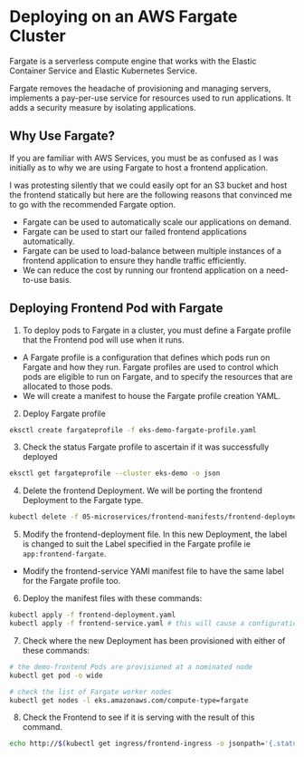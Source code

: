 # Deploying on an AWS Fargate Cluster
Fargate is a serverless compute engine that works with the Elastic Container Service and Elastic Kubernetes Service.

Fargate removes the headache of provisioning and managing servers, implements a pay-per-use service for resources used to run applications. It adds a security measure by isolating applications.


## Why Use Fargate?
If you are familiar with AWS Services, you must be as confused as I was initially as to why we are using Fargate to host a frontend application.

I was protesting silently that we could easily opt for an S3 bucket and host the frontend statically but here are the following reasons that convinced me to go with the recommended Fargate option.
- Fargate can be used to automatically scale our applications on demand.
- Fargate can be used to start our failed frontend applications automatically.
- Fargate can be used to load-balance between multiple instances of a frontend application to ensure they handle traffic efficiently.
- We can reduce the cost by running our frontend application on a need-to-use basis.


## Deploying Frontend Pod with Fargate
1. To deploy pods to Fargate in a cluster, you must define a Fargate profile that the Frontend pod will use when it runs.
- A Fargate profile is a configuration that defines which pods run on Fargate and how they run. Fargate profiles are used to control which pods are eligible to run on Fargate, and to specify the resources that are allocated to those pods.
- We will create a manifest to house the Fargate profile creation YAML.

2. Deploy Fargate profile
```bash
eksctl create fargateprofile -f eks-demo-fargate-profile.yaml
```

3. Check the status Fargate profile to ascertain if it was successfully deployed
```bash
eksctl get fargateprofile --cluster eks-demo -o json
```

4. Delete the frontend Deployment. We will be porting the frontend Deployment to the Fargate type.
```bash
kubectl delete -f 05-microservices/frontend-manifests/frontend-deployment.yaml
```

5. Modify the frontend-deployment file. In this new Deployment, the label is changed to suit the Label specified in the Fargate profile ie `app:frontend-fargate`.
- Modify the frontend-service YAMl manifest file to have the same label for the Fargate profile too.

6. Deploy the manifest files with these commands:
```bash
kubectl apply -f frontend-deployment.yaml
kubectl apply -f frontend-service.yaml # this will cause a configuration change.
```

7. Check where the new Deployment has been provisioned with either of these commands:
```bash
# the demo-frontend Pods are provisioned at a nominated node
kubectl get pod -o wide

# check the list of Fargate worker nodes
kubectl get nodes -l eks.amazonaws.com/compute-type=fargate
```

8. Check the Frontend to see if it is serving with the result of this command.
```bash
echo http://$(kubectl get ingress/frontend-ingress -o jsonpath='{.status.loadBalancer.ingress[*].hostname}')
```